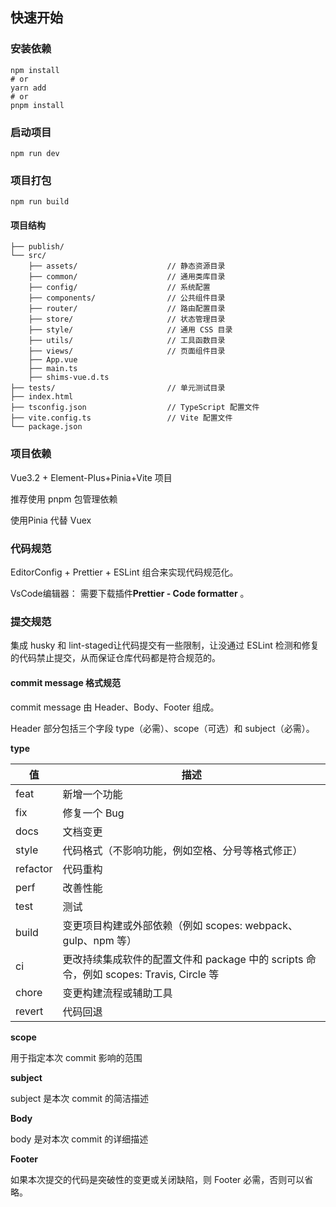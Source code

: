 ## 快速开始

### 安装依赖

```
npm install
# or
yarn add
# or
pnpm install
```

### 启动项目

```
npm run dev
```

### 项目打包

```
npm run build
```

#### 项目结构

```
├── publish/
└── src/
    ├── assets/                    // 静态资源目录
    ├── common/                    // 通用类库目录
    ├── config/                    // 系统配置
    ├── components/                // 公共组件目录
    ├── router/                    // 路由配置目录
    ├── store/                     // 状态管理目录
    ├── style/                     // 通用 CSS 目录
    ├── utils/                     // 工具函数目录
    ├── views/                     // 页面组件目录
    ├── App.vue
    ├── main.ts
    ├── shims-vue.d.ts
├── tests/                         // 单元测试目录
├── index.html
├── tsconfig.json                  // TypeScript 配置文件
├── vite.config.ts                 // Vite 配置文件
└── package.json
```

### 项目依赖

Vue3.2 + Element-Plus+Pinia+Vite 项目

推荐使用 pnpm 包管理依赖

使用Pinia 代替 Vuex



### 代码规范

 EditorConfig + Prettier + ESLint 组合来实现代码规范化。

VsCode编辑器： 需要下载插件**Prettier - Code formatter** 。

### 提交规范

集成 husky 和 lint-staged让代码提交有一些限制，让没通过 ESLint 检测和修复的代码禁止提交，从而保证仓库代码都是符合规范的。

#### commit message 格式规范

commit message 由 Header、Body、Footer 组成。

Header 部分包括三个字段 type（必需）、scope（可选）和 subject（必需）。

**type**

| 值       | 描述                                                         |
| -------- | ------------------------------------------------------------ |
| feat     | 新增一个功能                                                 |
| fix      | 修复一个 Bug                                                 |
| docs     | 文档变更                                                     |
| style    | 代码格式（不影响功能，例如空格、分号等格式修正）             |
| refactor | 代码重构                                                     |
| perf     | 改善性能                                                     |
| test     | 测试                                                         |
| build    | 变更项目构建或外部依赖（例如 scopes: webpack、gulp、npm 等） |
| ci       | 更改持续集成软件的配置文件和 package 中的 scripts 命令，例如 scopes: Travis, Circle 等 |
| chore    | 变更构建流程或辅助工具                                       |
| revert   | 代码回退                                                     |

**scope**  

用于指定本次 commit 影响的范围

**subject**

subject 是本次 commit 的简洁描述

**Body**

body 是对本次 commit 的详细描述

**Footer**

如果本次提交的代码是突破性的变更或关闭缺陷，则 Footer 必需，否则可以省略。

